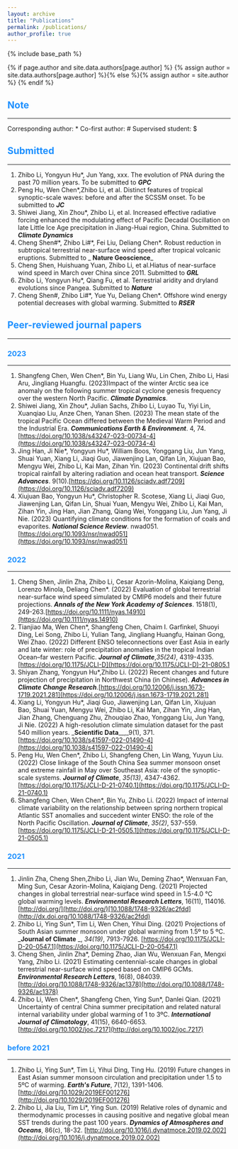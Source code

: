 ```yaml
---
layout: archive
title: "Publications"
permalink: /publications/
author_profile: true
---
```

{% include base_path %}

{% if page.author and site.data.authors[page.author] %}
  {% assign author = site.data.authors[page.author] %}{% else %}{% assign author = site.author %}
{% endif %}

## <span style="color:#1E90FF">Note</span>
------
Corresponding author: *        Co-first author: #        Supervised student: $

## <span style="color:#1E90FF">Submitted</span>
------
1. Zhibo Li, Yongyun Hu\*, Jun Yang, xxx. The evolution of PNA during the past 70 million years. To be submitted to **_GPC_**
2. Peng Hu, Wen Chen\*,Zhibo Li, et al. Distinct features of tropical synoptic-scale waves: before and after the SCSSM onset. To be submitted to **_JC_**
3. Shiwei Jiang, Xin Zhou\*, Zhibo Li, et al. Increased effective radiative forcing enhanced the modulating effect of Pacific Decadal Oscillation on late Little Ice Age precipitation in Jiang-Huai region, China. Submitted to _**Climate Dynamics**_
4. Cheng Shen#\*, Zhibo Li#\*, Fei Liu, Deliang Chen\*. Robust reduction in subtropical terrestrial near-surface wind speed after tropical volcanic eruptions. Submitted to _ **Nature Geoscience**_
5. Cheng Shen, Huishuang Yuan, Zhibo Li, et al.Hiatus of near-surface wind speed in March over China since 2011. Submitted to _**GRL**_
6. Zhibo Li, Yongyun Hu\*, Qiang Fu, et al. Terrestrial aridity and dryland evolutions since Pangea. Submitted to _**Nature**_
7. Cheng Shen#, Zhibo Li#\*, Yue Yu, Deliang Chen\*. Offshore wind energy potential decreases with global warming. Submitted to _**RSER**_


## <span style="color:#1E90FF">Peer-reviewed journal papers</span>
------
### <span style="color:#1E90FF">2023</span>
------
1. Shangfeng Chen, Wen Chen\*, Bin Yu, Liang Wu, Lin Chen, Zhibo Li, Hasi Aru, Jingliang Huangfu. (2023)Impact of the winter Arctic sea ice anomaly on the following summer tropical cyclone genesis frequency over the western North Pacific. _**Climate Dynamics**_.
2. Shiwei Jiang, Xin Zhou\*, Julian Sachs, Zhibo Li, Luyao Tu, Yiyi Lin, Xuanqiao Liu, Anze Chen, Yanan Shen. (2023) The mean state of the tropical Pacific Ocean differed between the Medieval Warm Period and the Industrial Era. _**Communications Earth & Environment**_. 4, 74. [https://doi.org/10.1038/s43247-023-00734-4](https://doi.org/10.1038/s43247-023-00734-4)
3. Jing Han, Ji Nie\*, Yongyun Hu\*, William Boos, Yonggang Liu, Jun Yang, Shuai Yuan, Xiang Li, Jiaqi Guo, Jiawenjing Lan, Qifan Lin, Xiujuan Bao, Mengyu Wei, Zhibo Li, Kai Man, Zihan Yin. (2023) Continental drift shifts tropical rainfall by altering radiation and ocean heat transport. _**Science Advances**_. 9(10).[https://doi.org/10.1126/sciadv.adf7209](https://doi.org/10.1126/sciadv.adf7209)
4. Xiujuan Bao, Yongyun Hu\*, Christopher R. Scotese, Xiang Li, Jiaqi Guo, Jiawenjing Lan, Qifan Lin, Shuai Yuan, Mengyu Wei, Zhibo Li, Kai Man, Zihan Yin, Jing Han, Jian Zhang, Qiang Wei, Yonggang Liu, Jun Yang, Ji Nie. (2023) Quantifying climate conditions for the formation of coals and evaporites. _**National Science Review**_. nwad051.[https://doi.org/10.1093/nsr/nwad051](https://doi.org/10.1093/nsr/nwad051)

### <span style="color:#1E90FF">2022</span>
------
1. Cheng Shen, Jinlin Zha, Zhibo Li, Cesar Azorin-Molina, Kaiqiang Deng, Lorenzo Minola, Deliang Chen\*. (2022) Evaluation of global terrestrial near-surface wind speed simulated by CMIP6 models and their future projections. _**Annals of the New York Academy of Sciences**_. 1518(1), 249-263.[https://doi.org/10.1111/nyas.14910](https://doi.org/10.1111/nyas.14910)
2. Tianjiao Ma, Wen Chen\*, Shangfeng Chen, Chaim I. Garfinkel, Shuoyi Ding, Lei Song, Zhibo Li, Yulian Tang, Jingliang Huangfu, Hainan Gong, Wei Zhao. (2022) Different ENSO teleconnections over East Asia in early and late winter: role of precipitation anomalies in the tropical Indian Ocean–far western Pacific. _**Journal of Climate**_,_35(24)_, 4319-4335.[https://doi.org/10.1175/JCLI-D](https://doi.org/10.1175/JCLI-D)-21-0805.1
3. Shiyan Zhang, Yongyun Hu\*,Zhibo Li. (2022) Recent changes and future projection of precipitation in Northwest China (in Chinese). _**Advances in Climate Change Research**_.[https://doi.org/10.12006/j.issn.1673-1719.2021.281](https://doi.org/10.12006/j.issn.1673-1719.2021.281)
4. Xiang Li, Yongyun Hu\*, Jiaqi Guo, Jiawenjing Lan, Qifan Lin, Xiujuan Bao, Shuai Yuan, Mengyu Wei, Zhibo Li, Kai Man, Zihan Yin, Jing Han, Jian Zhang, Chenguang Zhu, Zhouqiao Zhao, Yonggang Liu, Jun Yang, Ji Nie. (2022) A high-resolution climate simulation dataset for the past 540 million years. _**Scientific Data**__,_9(1), 371.[https://doi.org/10.1038/s41597-022-01490-4](https://doi.org/10.1038/s41597-022-01490-4)
5. Peng Hu, Wen Chen\*, Zhibo Li, Shangfeng Chen, Lin Wang, Yuyun Liu. (2022) Close linkage of the South China Sea summer monsoon onset and extreme rainfall in May over Southeast Asia: role of the synoptic-scale systems. _**Journal of Climate**_, _35(13)_, 4347-4362.[https://doi.org/10.1175/JCLI-D-21-0740.1](https://doi.org/10.1175/JCLI-D-21-0740.1)
6. Shangfeng Chen, Wen Chen\*, Bin Yu, Zhibo Li. (2022) Impact of internal climate variability on the relationship between spring northern tropical Atlantic SST anomalies and succedent winter ENSO: the role of the North Pacific Oscillation. _**Journal of Climate**_, _35(2)_, 537-559.[https://doi.org/10.1175/JCLI-D-21-0505.1](https://doi.org/10.1175/JCLI-D-21-0505.1)

### <span style="color:#1E90FF">2021</span>
------

1. Jinlin Zha, Cheng Shen,Zhibo Li, Jian Wu, Deming Zhao\*, Wenxuan Fan, Ming Sun, Cesar Azorin-Molina, Kaiqiang Deng. (2021) Projected changes in global terrestrial near-surface wind speed in 1.5-4.0 ℃ global warming levels. _**Environmental Research Letters**_, 16(11), 114016. [http://doi.org/](http://doi.org/)[10.1088/1748-9326/ac2fdd](http://dx.doi.org/10.1088/1748-9326/ac2fdd)
2. Zhibo Li, Ying Sun\*, Tim Li, Wen Chen, Yihui Ding. (2021) Projections of South Asian summer monsoon under global warming from 1.5º to 5 ºC. _**Journal of Climate** _, _34(19)_, 7913-7926. [https://doi.org/10.1175/JCLI-D-20-0547.1](https://doi.org/10.1175/JCLI-D-20-0547.1)
3. Cheng Shen, Jinlin Zha\*, Deming Zhao, Jian Wu, Wenxuan Fan, Mengxi Yang, Zhibo Li. (2021) Estimating centennial-scale changes in global terrestrial near-surface wind speed based on CMIP6 GCMs. _**Environmental Research Letters**_, 16(8), 084039. [http://doi.org/10.1088/1748-9326/ac1378](http://doi.org/10.1088/1748-9326/ac1378)
4. Zhibo Li, Wen Chen\*, Shangfeng Chen, Ying Sun\*, Danlei Qian. (2021) Uncertainty of central China summer precipitation and related natural internal variability under global warming of 1 to 3ºC. _**International Journal of Climatology**_, 41(15), 6640-6653. [http://doi.org/10.1002/joc.7217](http://doi.org/10.1002/joc.7217)

### <span style="color:#1E90FF">before 2021</span>
------
1. Zhibo Li, Ying Sun\*, Tim Li, Yihui Ding, Ting Hu. (2019) Future changes in East Asian summer monsoon circulation and precipitation under 1.5 to 5ºC of warming. _**Earth's Future**_, 7(12), 1391-1406. [http://doi.org/10.1029/2019EF001276](http://doi.org/10.1029/2019EF001276)
2. Zhibo Li, Jia Liu, Tim Li\*, Ying Sun. (2019) Relative roles of dynamic and thermodynamic processes in causing positive and negative global mean SST trends during the past 100 years. _**Dynamics of Atmospheres and Oceans**_, 86(c), 18-32. [http://doi.org/10.1016/j.dynatmoce.2019.02.002](http://doi.org/10.1016/j.dynatmoce.2019.02.002)

<style>
hr:nth-of-type(1) {
 border-color: #1E90FF !important;
}
hr:nth-of-type(2) {
 border-color: #1E90FF !important;
}
hr:nth-of-type(3) {
 border-color: #1E90FF !important;
}
hr:nth-of-type(4) {
 border-color: #1E90FF !important;
}
</style>
